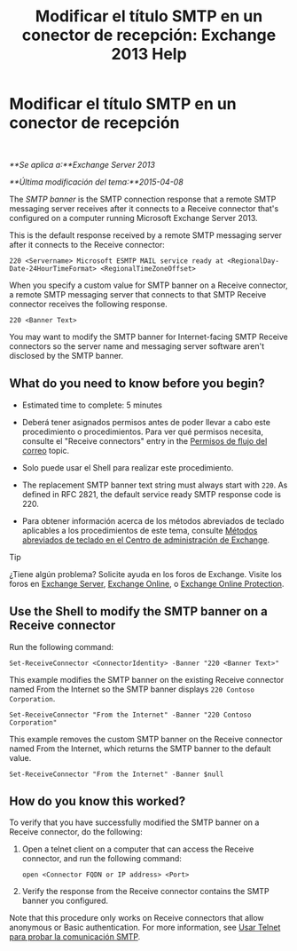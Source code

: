 ﻿---
title: 'Modificar el título SMTP en un conector de recepción: Exchange 2013 Help'
TOCTitle: Modificar el título SMTP en un conector de recepción
ms:assetid: d667704e-fd69-4aca-9c35-eef7006944b2
ms:mtpsurl: https://technet.microsoft.com/es-es/library/Bb124740(v=EXCHG.150)
ms:contentKeyID: 52062065
ms.date: 04/23/2018
mtps_version: v=EXCHG.150
ms.translationtype: HT
---

# Modificar el título SMTP en un conector de recepción

 

_**Se aplica a:**Exchange Server 2013_

_**Última modificación del tema:**2015-04-08_

The *SMTP banner* is the SMTP connection response that a remote SMTP messaging server receives after it connects to a Receive connector that's configured on a computer running Microsoft Exchange Server 2013.

This is the default response received by a remote SMTP messaging server after it connects to the Receive connector:

    220 <Servername> Microsoft ESMTP MAIL service ready at <RegionalDay-Date-24HourTimeFormat> <RegionalTimeZoneOffset>

When you specify a custom value for SMTP banner on a Receive connector, a remote SMTP messaging server that connects to that SMTP Receive connector receives the following response.

    220 <Banner Text>

You may want to modify the SMTP banner for Internet-facing SMTP Receive connectors so the server name and messaging server software aren't disclosed by the SMTP banner.

## What do you need to know before you begin?

  - Estimated time to complete: 5 minutes

  - Deberá tener asignados permisos antes de poder llevar a cabo este procedimiento o procedimientos. Para ver qué permisos necesita, consulte el "Receive connectors" entry in the [Permisos de flujo del correo](mail-flow-permissions-exchange-2013-help.md) topic.

  - Solo puede usar el Shell para realizar este procedimiento.

  - The replacement SMTP banner text string must always start with `220`. As defined in RFC 2821, the default service ready SMTP response code is 220.

  - Para obtener información acerca de los métodos abreviados de teclado aplicables a los procedimientos de este tema, consulte [Métodos abreviados de teclado en el Centro de administración de Exchange](keyboard-shortcuts-in-the-exchange-admin-center-exchange-online-protection-help.md).


> [!TIP]
> ¿Tiene algún problema? Solicite ayuda en los foros de Exchange. Visite los foros en <A href="https://go.microsoft.com/fwlink/p/?linkid=60612">Exchange Server</A>, <A href="https://go.microsoft.com/fwlink/p/?linkid=267542">Exchange Online</A>, o <A href="https://go.microsoft.com/fwlink/p/?linkid=285351">Exchange Online Protection</A>.



## Use the Shell to modify the SMTP banner on a Receive connector

Run the following command:

    Set-ReceiveConnector <ConnectorIdentity> -Banner "220 <Banner Text>"

This example modifies the SMTP banner on the existing Receive connector named From the Internet so the SMTP banner displays `220 Contoso Corporation`.

    Set-ReceiveConnector "From the Internet" -Banner "220 Contoso Corporation"

This example removes the custom SMTP banner on the Receive connector named From the Internet, which returns the SMTP banner to the default value.

    Set-ReceiveConnector "From the Internet" -Banner $null

## How do you know this worked?

To verify that you have successfully modified the SMTP banner on a Receive connector, do the following:

1.  Open a telnet client on a computer that can access the Receive connector, and run the following command:
    
        open <Connector FQDN or IP address> <Port>

2.  Verify the response from the Receive connector contains the SMTP banner you configured.

Note that this procedure only works on Receive connectors that allow anonymous or Basic authentication. For more information, see [Usar Telnet para probar la comunicación SMTP](use-telnet-to-test-smtp-communication-exchange-2013-help.md).

